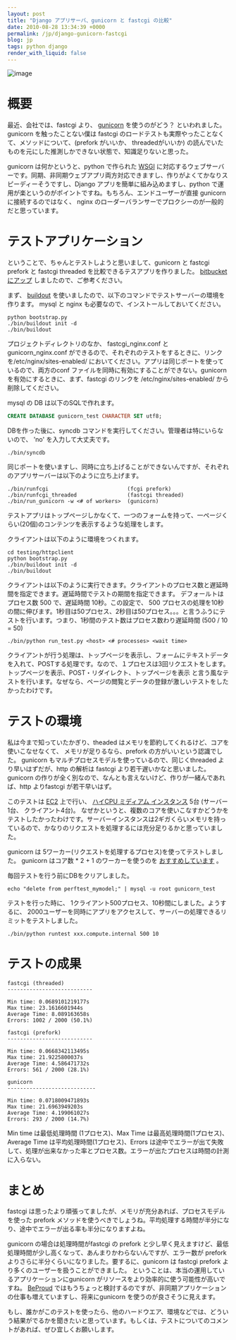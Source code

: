 ```yaml
---
layout: post
title: "Django アプリサーバ、gunicorn と fastcgi の比較"
date: 2010-08-28 13:34:39 +0000
permalink: /jp/django-gunicorn-fastcgi
blog: jp
tags: python django
render_with_liquid: false
---
```


![image](http://static.ianlewis.org/prod/img/624/large_gunicorn_big.png)

# 概要

最近、会社では、fastcgi より、 [gunicorn](http://gunicorn.org/) を使うのがどう？
といわれました。gunicorn を触ったことない僕は fastcgi
のロードテストも実際やったことなくて、メソッドについて、(prefork
がいいか、 threadedがいいか) の読んでいたものを元にした推測しかできない状態で、知識足りないと思った。

gunicorn は何かというと、python で作られた
[WSGI](http://ja.wikipedia.org/wiki/Web_Server_Gateway_Interface)
に対応するウェブサーバーです。同期、非同期ウェブアプリ両方対応できますし、作りがよくてかなりスピーディーそうですし、Django
アプリを簡単に組み込めますし、python で運用が楽というのがポイントですね。もちろん、エンドユーザーが直接 gunicorn
に接続するのではなく、 nginx のローダーバランサーでプロクシーのが一般的だと思っています。

# テストアプリケーション

ということで、ちゃんとテストしようと思いまして、gunicorn と fastcgi prefork と fastcgi threaded
を比較できるテスアプリを作りました。 [bitbucket
にアップ](http://bitbucket.org/IanLewis/gunicorn-test)
しましたので、ご参考ください。

まず、 [buildout](http://www.buildout.org/)
を使いましたので、以下のコマンドでテストサーバーの環境を作ります。
mysql と nginx も必要なので、インストールしておいてください。

```text
python bootstrap.py
./bin/buildout init -d
./bin/buildout
```

プロジェクトディレクトリのなか、 fastcgi_nginx.conf と gunicorn_nginx.conf
ができるので、それぞれのテストをするときに、リンクを/etc/nginx/sites-enabled/
においてください。アプリは同じポートを使っているので、両方のconf ファイルを同時に有効にすることができない。gunicorn
を有効にするときに、まず、fastcgi のリンクを /etc/nginx/sites-enabled/
から削除してください。

mysql の DB は以下のSQLで作れます。

```sql
CREATE DATABASE gunicorn_test CHARACTER SET utf8;
```

DBを作った後に、syncdb コマンドを実行してください。管理者は特にいらないので、 'no' を入力して大丈夫です。

```text
./bin/syncdb
```

同じポートを使いますし、同時に立ち上げることができないんですが、それぞれのアプリサーバーは以下のように立ち上げます。

```text
./bin/runfcgi                         (fcgi prefork)
./bin/runfcgi_threaded                (fastcgi threaded)
./bin/run_gunicorn -w <# of workers>  (gunicorn)
```

テストアプリはトップページしかなくて、一つのフォームを持って、一ページくらい(20個)のコンテンツを表示するような処理をします。

クライアントは以下のように環境をつくれます。

```text
cd testing/httpclient
python bootstrap.py
./bin/buildout init -d
./bin/buildout
```

クライアントは以下のように実行できます。クライアントのプロセス数と遅延時間を指定できます。遅延時間でテストの期間を指定できます。
デフォールトはプロセス数 500 で、遅延時間 10秒。この設定で、 500
プロセスの処理を10秒の間に伸びます。1秒目は50プロセス、2秒目は50プロセス。。。と言うふうにテストを行います。つまり、1秒間のテスト数はプロセス数わり遅延時間
(500 / 10 = 50)

```text
./bin/python run_test.py <host> <# processes> <wait time>
```

クライアントが行う処理は、トップページを表示し、フォームにテキストデータを入れて、POSTする処理です。なので、１プロセスは3回リクエストをします。
トップページを表示、POST・リダイレクト、トップページを表示
と言う風なテストを行います。なぜなら、ページの閲覧とデータの登録が激しいテストをしたかったわけです。

# テストの環境

私は今まで知っていたかぎり、theaded はメモリを節約してくれるけど、コアを使いこなせなくて、 メモリが足りるなら、prefork
の方がいいという認識でした。 gunicorn もマルチプロセスモデルを使っているので、同じくthreaded
より早いはずだが、http の解析は fastcgi より若干遅いかなと思いました。gunicorn
の作りが全く別なので、なんとも言えないけど、作りが一緒んであれば、http よりfastcgi が若干早いはず。

このテストは [EC2](http://aws.amazon.com/jp/ec2/) 上で行い、 [ハイCPU ミディアム
インスタンス](http://aws.amazon.com/jp/ec2/instance-types/) 5台
(サーバー1台、 クライアント4台)。
なぜかというと、複数のコアを使いこなすかどうかをテストしたかったわけです。サーバーインスタンスは2ギガくらいメモリを持っているので、かなりのリクエストを処理するには充分足りるかと思っていました。

gunicorn は 5ワーカー(リクエストを処理するプロセス)を使ってテストしました。 gunicorn はコア数 \* 2 + 1
のワーカーを使うのを
[おすすめしています](http://gunicorn.org/design.html#how-many-workers)
。

毎回テストを行う前にDBをクリアしました。

```text
echo "delete from perftest_mymodel;" | mysql -u root gunicorn_test
```

テストを行った時に、 1クライアント500プロセス、10秒間にしました。ようするに、
2000ユーザーを同時にアプリをアクセスして、サーバーの処理できるリミットをテストしました。

```text
./bin/python runtest xxx.compute.internal 500 10
```

# テストの成果

```text
fastcgi (threaded)
---------------------------

Min time: 0.0689101219177s
Max time: 23.1616601944s
Average Time: 8.089163658s
Errors: 1002 / 2000 (50.1%)

fastcgi (prefork)
---------------------------

Min time: 0.0668342113495s
Max time: 21.9225800037s
Average Time: 4.586471732s
Errors: 561 / 2000 (28.1%)

gunicorn
----------------------------

Min time: 0.0718009471893s
Max time: 21.6963949203s
Average Time: 4.199061027s
Errors: 293 / 2000 (14.7%)
```

Min time は最低処理時間 (1プロセス)、Max Time は最高処理時間(1プロセス)、 Average Time
は平均処理時間(1プロセス)、Errors
は途中でエラーが出て失敗して、処理が出来なかった率とプロセス数。エラーが出たプロセスは時間の計測に入らない。

# まとめ

fastcgi は思ったより頑張ってましたが、メモリが充分あれば、プロセスモデルを使った prefork
メソッドを使うべきでしょうね。平均処理する時間が半分になり、途中でエラーが出る率も半分になりますよね。

gunicorn の場合は処理時間がfastcgi の prefork
と少し早く見えますけど、最低処理時間が少し高くなって、あんまりかわらないんですが、エラー数が
prefork よりさらに半分くらいになりました。要するに、gunicorn は fastcgi prefork
より多くのユーザーを扱うことができました。
ということは、本当の運用しているアプリケーションにgunicorn
がリソースをより効率的に使う可能性が高いですね。 [BeProud](http://www.beproud.jp/)
ではもうちょっと検討するのですが、非同期アプリケーションの仕事も増えていますし、将来にgunicorn
を使うのが良さそうに見えます。

もし、誰かがこのテストを使ったら、他のハードウエア、環境などでは、どういう結果がでるかを聞きたいと思っています。もしくは、テストについてのコメントがあれば、ぜひ宜しくお願いします。
